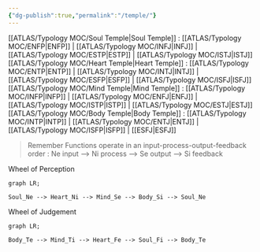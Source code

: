 ```yaml
---
{"dg-publish":true,"permalink":"/temple/"}
---
```



[[ATLAS/Typology MOC/Soul Temple\|Soul Temple]] : [[ATLAS/Typology MOC/ENFP\|ENFP]] | [[ATLAS/Typology MOC/INFJ\|INFJ]] | [[ATLAS/Typology MOC/ESTP\|ESTP]] | [[ATLAS/Typology MOC/ISTJ\|ISTJ]]
[[ATLAS/Typology MOC/Heart Temple\|Heart Temple]] : [[ATLAS/Typology MOC/ENTP\|ENTP]] | [[ATLAS/Typology MOC/INTJ\|INTJ]] | [[ATLAS/Typology MOC/ESFP\|ESFP]] | [[ATLAS/Typology MOC/ISFJ\|ISFJ]]
[[ATLAS/Typology MOC/Mind Temple\|Mind Temple]] : [[ATLAS/Typology MOC/INFP\|INFP]] | [[ATLAS/Typology MOC/ENFJ\|ENFJ]] | [[ATLAS/Typology MOC/ISTP\|ISTP]] | [[ATLAS/Typology MOC/ESTJ\|ESTJ]]
[[ATLAS/Typology MOC/Body Temple\|Body Temple]] : [[ATLAS/Typology MOC/INTP\|INTP]] | [[ATLAS/Typology MOC/ENTJ\|ENTJ]] | [[ATLAS/Typology MOC/ISFP\|ISFP]] | [[ESFJ\|ESFJ]]

> Remember
> Functions operate in an input-process-output-feedback order : 
> Ne input --> Ni process --> Se output --> Si feedback

Wheel of Perception 

```mermaid
graph LR;

Soul_Ne --> Heart_Ni --> Mind_Se --> Body_Si --> Soul_Ne

```

Wheel of Judgement

```mermaid
graph LR;

Body_Te --> Mind_Ti --> Heart_Fe --> Soul_Fi --> Body_Te

```


